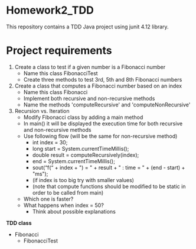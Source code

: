 # Homework2_TDD
This repository contains a TDD Java project using junit 4.12 library.
# Project requirements
1. Create a class to test if a given number is a Fibonacci number
   - Name this class FibonacciTest
   - Create three methods to test 3rd, 5th and 8th Fibonacci numbers
2. Create a class that computes a Fibonacci number based on an index
   - Name this class Fibonacci
   - Implement both recursive and non-recursive methods 
   - Name the methods 'computeRecursive' and 'computeNonRecursive'
3. Recursion vs. Iteration 
   - Modify Fibonacci class by adding a main method 
   - In main() it will be displayed the execution time for both recursive and non-recursive methods
   - Use following flow (will be the same for non-recursive method)
     - int index = 30;
     - long start = System.currentTimeMillis();
     - double result = computeRecursively(index);
     - end = System.currentTimeMillis();
     - sout(“f(“ + index + ") = " + result + " : time = " + (end - start) + "ms");
     - (if index is too big try with smaller values)
     - (note that compute functions should be modified to be static in order to be called from main)
   - Which one is faster?
   - What happens when index = 50?
     - Think about possible explanations
   
**TDD class**
- Fibonacci
  - FibonacciTest
